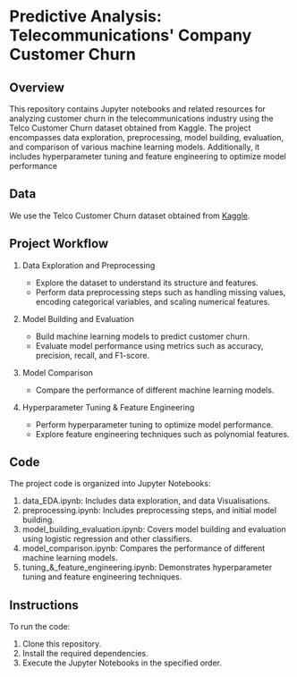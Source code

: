# Predictive Analysis: Telecommunications' Company Customer Churn

## Overview
This repository contains Jupyter notebooks and related resources for analyzing customer churn in the telecommunications industry using the Telco Customer Churn dataset obtained from Kaggle. The project encompasses data exploration, preprocessing, model building, evaluation, and comparison of various machine learning models. Additionally, it includes hyperparameter tuning and feature engineering to optimize model performance

## Data
We use the Telco Customer Churn dataset obtained from [Kaggle](https://www.kaggle.com/datasets/blastchar/telco-customer-churn).

## Project Workflow
1. Data Exploration and Preprocessing
   - Explore the dataset to understand its structure and features.
   - Perform data preprocessing steps such as handling missing values, encoding categorical variables, and scaling numerical features.
   
2. Model Building and Evaluation
   - Build machine learning models to predict customer churn.
   - Evaluate model performance using metrics such as accuracy, precision, recall, and F1-score.
   
3. Model Comparison
   - Compare the performance of different machine learning models.
   
4. Hyperparameter Tuning & Feature Engineering
   - Perform hyperparameter tuning to optimize model performance.
   - Explore feature engineering techniques such as polynomial features.

## Code
The project code is organized into Jupyter Notebooks:
1. data_EDA.ipynb: Includes data exploration, and data Visualisations.
2. preprocessing.ipynb: Includes preprocessing steps, and initial model building.
3. model_building_evaluation.ipynb: Covers model building and evaluation using logistic regression and other classifiers.
4. model_comparison.ipynb: Compares the performance of different machine learning models.
5. tuning_&_feature_engineering.ipynb: Demonstrates hyperparameter tuning and feature engineering techniques.

## Instructions
To run the code:
1. Clone this repository.
2. Install the required dependencies.
3. Execute the Jupyter Notebooks in the specified order.

